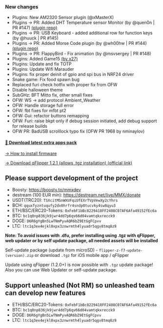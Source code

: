 ### New changes
* Plugins: New AM2320 Sensor plugin (@xMasterX)
* Plugins -> PR: Added DHT Temperature sensor Monitor (by @quen0n | PR #147) [(plugin repo)](https://github.com/quen0n/FipperZero-DHT-Monitor)
* Plugins -> PR: USB Keyboard - added additional row for function keys (by @huuck | PR #145)
* Plugins -> PR: Added Morse Code plugin (by @wh00hw | PR #144) [(plugin repo)](https://github.com/wh00hw/MorseCodeFAP)
* Plugins -> PR: FlappyBird - Fix animation (by @msvsergey | PR #148)
* Plugins: Added Game15 [(by x27)](https://github.com/x27/flipperzero-game15)
* Plugins: Update and fix TOTP
* Plugins: Update Wifi Marauder
* Plugins: fix proper deinit of gpio and spi bus in NRF24 driver
* Snake game: Fix food spawn bug
* Replaced furi check hotfix with proper fix from OFW
* Disable halloween theme
* SubGHz: BFT Mitto fix, other small fixes
* OFW: WS -> add protocol Ambient_Weather 
* OFW: Handle storage full error
* OFW: fbt fixes for mfbt pt2
* OFW: Gui: refactor buttons remapping
* OFW: Furi: raise bkpt only if debug session initiated, add debug support for release builds
* OFW PR: BadUSB scrolllock typo fix (OFW PR 1968 by nminaylov)

#### [🎲 Download latest extra apps pack](https://download-directory.github.io/?url=https://github.com/xMasterX/unleashed-extra-pack/tree/main/apps)

[-> How to install firmware](https://github.com/DarkFlippers/unleashed-firmware/blob/dev/documentation/HowToInstall.md)

[-> Download qFlipper 1.2.1 (allows .tgz installation) (official link)](https://update.flipperzero.one/builds/qFlipper/1.2.1/)

## Please support development of the project
* Boosty: https://boosty.to/mmxdev
* destream (100 EUR min): https://destream.net/live/MMX/donate
* USDT(TRC20): `TSXcitMSnWXUFqiUfEXrTVpVewXy2cYhrs`
* BCH: `qquxfyzntuqufy2dx0hrfr4sndp0tucvky4sw8qyu3`
* ETH/BSC/ERC20-Tokens: `0xFebF1bBc8229418FF2408C07AF6Afa49152fEc6a`
* BTC: `bc1q0np836jk9jwr4dd7p6qv66d04vamtqkxrecck9`
* DOGE: `D6R6gYgBn5LwTNmPyvAQR6bZ9EtGgFCpvv`
* LTC: `ltc1q3ex4ejkl0xpx3znwrmth4lyuadr5qgv8tmq8z9`

**Note: To avoid issues with .dfu, prefer installing using .tgz with qFlipper, web updater or by self update package, all needed assets will be installed**

Self-update package (update from microSD) - `flipper-z-f7-update-(version).zip` or download `.tgz` for iOS mobile app / qFlipper

Update using qFlipper (1.2.0+) is now possible with `.tgz` update package! Also you can use Web Updater or self-update package.


## Support unleashed (Not RM) so unleashed team can develop new features
* ETH/BSC/ERC20-Tokens: `0xFebF1bBc8229418FF2408C07AF6Afa49152fEc6a`
* BTC: `bc1q0np836jk9jwr4dd7p6qv66d04vamtqkxrecck9`
* DOGE: `D6R6gYgBn5LwTNmPyvAQR6bZ9EtGgFCpvv`
* LTC: `ltc1q3ex4ejkl0xpx3znwrmth4lyuadr5qgv8tmq8z9`
